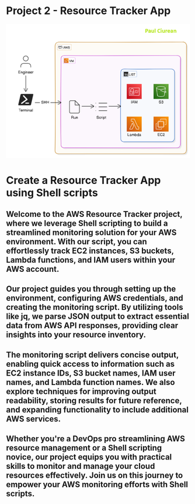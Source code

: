 # Project 2 - Resource Tracker App

![project img](/images/monitoring-app.png)

# Create a Resource Tracker App using Shell scripts

## Welcome to the AWS Resource Tracker project, where we leverage Shell scripting to build a streamlined monitoring solution for your AWS environment. With our script, you can effortlessly track EC2 instances, S3 buckets, Lambda functions, and IAM users within your AWS account.

## Our project guides you through setting up the environment, configuring AWS credentials, and creating the monitoring script. By utilizing tools like jq, we parse JSON output to extract essential data from AWS API responses, providing clear insights into your resource inventory.

## The monitoring script delivers concise output, enabling quick access to information such as EC2 instance IDs, S3 bucket names, IAM user names, and Lambda function names. We also explore techniques for improving output readability, storing results for future reference, and expanding functionality to include additional AWS services.

## Whether you're a DevOps pro streamlining AWS resource management or a Shell scripting novice, our project equips you with practical skills to monitor and manage your cloud resources effectively. Join us on this journey to empower your AWS monitoring efforts with Shell scripts.

